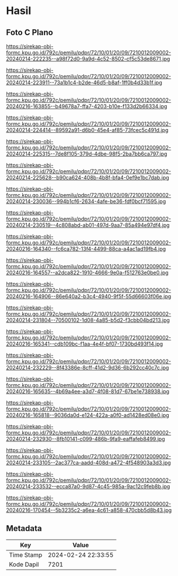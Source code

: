 # Hasil

## Foto C Plano

https://sirekap-obj-formc.kpu.go.id/792c/pemilu/pdpr/72/10/01/20/09/7210012009002-20240214-222235--a98f72d0-9a9d-4c52-8502-cf5c53de8671.jpg

https://sirekap-obj-formc.kpu.go.id/792c/pemilu/pdpr/72/10/01/20/09/7210012009002-20240214-223911--73a1b1c4-b2de-46d5-b8af-1ff0b4d33b1f.jpg

https://sirekap-obj-formc.kpu.go.id/792c/pemilu/pdpr/72/10/01/20/09/7210012009002-20240216-163855--b49678a7-ffa7-4203-b10e-f133d2b66334.jpg

https://sirekap-obj-formc.kpu.go.id/792c/pemilu/pdpr/72/10/01/20/09/7210012009002-20240214-224414--89592a91-d6b0-45e4-af85-73fcec5c491d.jpg

https://sirekap-obj-formc.kpu.go.id/792c/pemilu/pdpr/72/10/01/20/09/7210012009002-20240214-225315--7de8f105-379d-4dbe-98f5-2ba7bb6ca797.jpg

https://sirekap-obj-formc.kpu.go.id/792c/pemilu/pdpr/72/10/01/20/09/7210012009002-20240214-225628--b90ca624-408b-4b8f-bfa4-0ef9e1bc7dab.jpg

https://sirekap-obj-formc.kpu.go.id/792c/pemilu/pdpr/72/10/01/20/09/7210012009002-20240214-230036--994b1cf6-2634-4afe-be36-fdf0bcf71595.jpg

https://sirekap-obj-formc.kpu.go.id/792c/pemilu/pdpr/72/10/01/20/09/7210012009002-20240214-230519--4c808abd-ab01-497d-9aa7-85a494e97df4.jpg

https://sirekap-obj-formc.kpu.go.id/792c/pemilu/pdpr/72/10/01/20/09/7210012009002-20240216-164340--fc6ca782-13f4-4499-88ca-a4ac1ad19fb4.jpg

https://sirekap-obj-formc.kpu.go.id/792c/pemilu/pdpr/72/10/01/20/09/7210012009002-20240216-164557--a2dca822-1910-4666-9e0a-f512763e0be0.jpg

https://sirekap-obj-formc.kpu.go.id/792c/pemilu/pdpr/72/10/01/20/09/7210012009002-20240216-164906--86e640a2-b3c4-4940-9f5f-55d66603f06e.jpg

https://sirekap-obj-formc.kpu.go.id/792c/pemilu/pdpr/72/10/01/20/09/7210012009002-20240214-231804--70500102-1d08-4a85-b5d2-f3cbb04bd213.jpg

https://sirekap-obj-formc.kpu.go.id/792c/pemilu/pdpr/72/10/01/20/09/7210012009002-20240216-165341--cdb109bc-f1aa-4e4f-bf07-1730bd493f14.jpg

https://sirekap-obj-formc.kpu.go.id/792c/pemilu/pdpr/72/10/01/20/09/7210012009002-20240214-232229--8f43386e-8cff-41d2-9d36-6b292cc40c7c.jpg

https://sirekap-obj-formc.kpu.go.id/792c/pemilu/pdpr/72/10/01/20/09/7210012009002-20240216-165635--4b69a4ee-a3d7-4f08-81d7-67be1e738938.jpg

https://sirekap-obj-formc.kpu.go.id/792c/pemilu/pdpr/72/10/01/20/09/7210012009002-20240216-165818--9036da0d-e124-422a-a0f0-ad1428ed08e0.jpg

https://sirekap-obj-formc.kpu.go.id/792c/pemilu/pdpr/72/10/01/20/09/7210012009002-20240214-232930--8fb10141-c099-486b-9fa9-eaffafeb8499.jpg

https://sirekap-obj-formc.kpu.go.id/792c/pemilu/pdpr/72/10/01/20/09/7210012009002-20240214-233105--2ac377ca-aadd-408d-a472-4f548903a3d3.jpg

https://sirekap-obj-formc.kpu.go.id/792c/pemilu/pdpr/72/10/01/20/09/7210012009002-20240214-233532--ecca87a0-9d87-4c45-985a-9ac12c9feb8b.jpg

https://sirekap-obj-formc.kpu.go.id/792c/pemilu/pdpr/72/10/01/20/09/7210012009002-20240216-170454--5b3235c2-a6ea-4c61-a858-470cbb5d8b43.jpg


## Metadata

| Key        | Value               |
| ---------- | ------------------- |
| Time Stamp | 2024-02-24 22:33:55 |
| Kode Dapil | 7201                |




